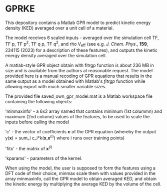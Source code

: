 # GPRKE
This depository contains a Matlab GPR model to predict kinetic energy density (KED) averaged over a unit cell of a material.

The model receives 6 scaled inputs - averaged over the simulation cell TF, TF p, TF p<sup>2</sup>, TF q p, TF q<sup>2</sup>, and rho V<sub>eff</sub> (see e.g. *J. Chem. Phys*., **159**, 234115 (2023) for a description of these features), and outputs the kinetic energy density averaged over the simulation cell. 

A matlab-style GPR object obtain with fitrgp function is about 236 MB in size and is available from the authors at reasonable request.
The model provided here is a manual recoding of GPR equations that results in the same output as a model obtained with Matlab's *fitrgp* function while allowing export with much smaller variable sizes.

The provided file saved_own_gpr_model.mat is a Matlab workspace file containing the following objects: 

'minmaxinfo' - a 6x2 array named that contains minimum (1st colummn) and maximum (2nd column) values of the features, to be used to scale the inputs before calling the model 

'c' - the vector of coefficients **c** of the GPR equation (whereby the output y(**x**) = sum_i c_i*k(**x**,**x**<sup>(i)</sup>) where i runs over training points) 

'fitx' - the matrix of **x**<sup>(i)</sup> 

'kparams' - parameters of the kernel.

When using the model, the user is supposed to form the features using a DFT code of their choice, minmax scale them with values provided in the array minmaxinfo, call the GPR model to obtain averaged KED, and obtain the kinetic energy by multiplying the average KED by the volume of the cell.
   
